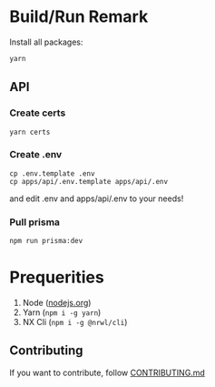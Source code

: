 # Build/Run Remark

Install all packages:

```bash
yarn
```

## API

### Create certs

```
yarn certs
```

### Create .env

```
cp .env.template .env
cp apps/api/.env.template apps/api/.env
```

and edit .env and apps/api/.env to your needs!

### Pull prisma

```bash
npm run prisma:dev
```

# Prequerities

1. Node ([nodejs.org](https://nodejs.org/en/))
2. Yarn (`npm i -g yarn`)
3. NX Cli (`npm i -g @nrwl/cli`)

## Contributing

If you want to contribute, follow [CONTRIBUTING.md](CONTRIBUTING.md)
